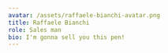 ```yaml
---
avatar: /assets/raffaele-bianchi-avatar.png
title: Raffaele Bianchi
role: Sales man
bio: I'm gonna sell you this pen!
---
```


